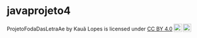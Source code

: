 # javaprojeto4
<p xmlns:cc="http://creativecommons.org/ns#" xmlns:dct="http://purl.org/dc/terms/"><span property="dct:title">ProjetoFodaDasLetraAe</span> by <span property="cc:attributionName">Kauã Lopes</span> is licensed under <a href="https://creativecommons.org/licenses/by/4.0/?ref=chooser-v1" target="_blank" rel="license noopener noreferrer" style="display:inline-block;">CC BY 4.0<img style="height:22px!important;margin-left:3px;vertical-align:text-bottom;" src="https://mirrors.creativecommons.org/presskit/icons/cc.svg?ref=chooser-v1" alt=""><img style="height:22px!important;margin-left:3px;vertical-align:text-bottom;" src="https://mirrors.creativecommons.org/presskit/icons/by.svg?ref=chooser-v1" alt=""></a></p>

